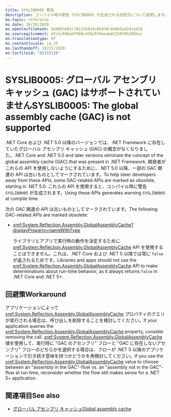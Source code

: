```yaml
---
title: SYSLIB0005 警告
description: コンパイル時の警告 SYSLIB0005 が生成される旧型式について説明します。
ms.topic: reference
ms.date: 10/20/2020
ms.openlocfilehash: 8a9893d81c781335014c8b970c460b5a4241ed18
ms.sourcegitcommit: dfcbc096ad7908cd58a5f0aeabd2256f05266bac
ms.translationtype: HT
ms.contentlocale: ja-JP
ms.lasthandoff: 10/21/2020
ms.locfileid: "92333128"
---
```

# <a name="syslib0005-the-global-assembly-cache-gac-is-not-supported"></a><span data-ttu-id="47d1a-103">SYSLIB0005: グローバル アセンブリ キャッシュ (GAC) はサポートされていません</span><span class="sxs-lookup"><span data-stu-id="47d1a-103">SYSLIB0005: The global assembly cache (GAC) is not supported</span></span>

<span data-ttu-id="47d1a-104">.NET Core および .NET 5.0 以降のバージョンでは、.NET Framework に存在していたグローバル アセンブリ キャッシュ (GAC) の概念がなくなりました。</span><span class="sxs-lookup"><span data-stu-id="47d1a-104">.NET Core and .NET 5.0 and later versions eliminate the concept of the global assembly cache (GAC) that was present in .NET Framework.</span></span> <span data-ttu-id="47d1a-105">開発者がこれらの API を使用しないようにするために、.NET 5.0 以降、一部の GAC 関連の API は古いものとしてマークされています。</span><span class="sxs-lookup"><span data-stu-id="47d1a-105">To help steer developers away from these APIs, some GAC-related APIs are marked as obsolete, starting in .NET 5.0.</span></span> <span data-ttu-id="47d1a-106">これらの API を使用すると、コンパイル時に警告 `SYSLIB0005` が生成されます。</span><span class="sxs-lookup"><span data-stu-id="47d1a-106">Using these APIs generates warning `SYSLIB0005` at compile time.</span></span>

<span data-ttu-id="47d1a-107">次の GAC 関連の API は古いものとしてマークされています。</span><span class="sxs-lookup"><span data-stu-id="47d1a-107">The following GAC-related APIs are marked obsolete:</span></span>

- <xref:System.Reflection.Assembly.GlobalAssemblyCache?displayProperty=nameWithType>

  <span data-ttu-id="47d1a-108">ライブラリとアプリで実行時の動作を決定するために <xref:System.Reflection.Assembly.GlobalAssemblyCache> API を使用することはできません。これは、.NET Core および .NET 5 以降では常に `false` が返されるためです。</span><span class="sxs-lookup"><span data-stu-id="47d1a-108">Libraries and apps should not use the <xref:System.Reflection.Assembly.GlobalAssemblyCache> API to make determinations about run-time behavior, as it always returns `false` in .NET Core and .NET 5+.</span></span>

## <a name="workaround"></a><span data-ttu-id="47d1a-109">回避策</span><span class="sxs-lookup"><span data-stu-id="47d1a-109">Workaround</span></span>

<span data-ttu-id="47d1a-110">アプリケーションによって <xref:System.Reflection.Assembly.GlobalAssemblyCache> プロパティのクエリが実行される場合は、呼び出しを削除することを検討してください。</span><span class="sxs-lookup"><span data-stu-id="47d1a-110">If your application queries the <xref:System.Reflection.Assembly.GlobalAssemblyCache> property, consider removing the call.</span></span> <span data-ttu-id="47d1a-111"><xref:System.Reflection.Assembly.GlobalAssemblyCache> 値を使用して、実行時に "GAC のアセンブリ" フローと "GAC に存在しないアセンブリ" フローのどちらかを選択する場合は、フローが .NET 5 以降のアプリケーションで引き続き意味を持つかどうかを再検討してください。</span><span class="sxs-lookup"><span data-stu-id="47d1a-111">If you use the <xref:System.Reflection.Assembly.GlobalAssemblyCache> value to choose between an "assembly in the GAC"-flow vs. an "assembly not in the GAC"-flow at run time, reconsider whether the flow still makes sense for a .NET 5+ application.</span></span>

## <a name="see-also"></a><span data-ttu-id="47d1a-112">関連項目</span><span class="sxs-lookup"><span data-stu-id="47d1a-112">See also</span></span>

- [<span data-ttu-id="47d1a-113">グローバル アセンブリ キャッシュ</span><span class="sxs-lookup"><span data-stu-id="47d1a-113">Global assembly cache</span></span>](../../framework/app-domains/gac.md)
